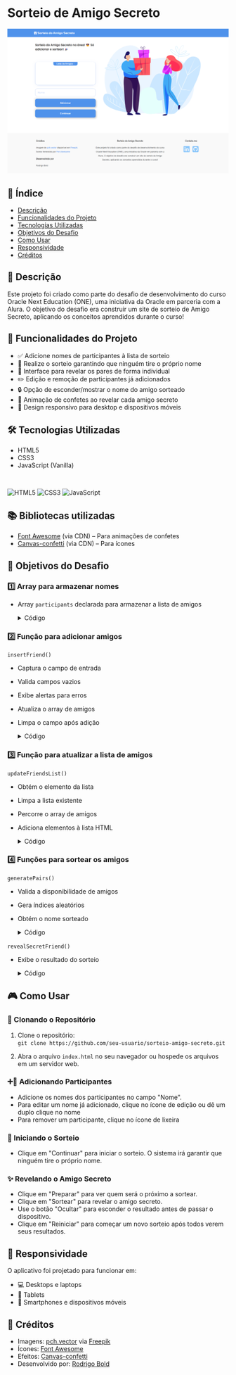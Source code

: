 # Sorteio de Amigo Secreto
![Imagem do projeto](./img/page.png)

## 📜 Índice

- [Descrição](#-descrição)
- [Funcionalidades do Projeto](#-funcionalidades-do-projeto)
- [Tecnologias Utilizadas](#-tecnologias-utilizadas)
- [Objetivos do Desafio](#-objetivos-do-desafio)
- [Como Usar](#-como-usar)
- [Responsividade](#-responsividade)
- [Créditos](#-créditos)

## 📝 Descrição
Este projeto foi criado como parte do desafio de desenvolvimento do curso Oracle Next Education (ONE), uma iniciativa da Oracle em parceria com a Alura. O objetivo do desafio era construir um site de sorteio de Amigo Secreto, aplicando os conceitos aprendidos durante o curso!

## 🚀 Funcionalidades do Projeto

- ✅ Adicione nomes de participantes à lista de sorteio  
- 🎉 Realize o sorteio garantindo que ninguém tire o próprio nome  
- 👥 Interface para revelar os pares de forma individual
- ✏️ Edição e remoção de participantes já adicionados
- 🔒 Opção de esconder/mostrar o nome do amigo sorteado  
- 🎊 Animação de confetes ao revelar cada amigo secreto
- 📱 Design responsivo para desktop e dispositivos móveis

## 🛠️ Tecnologias Utilizadas
- HTML5  
- CSS3  
- JavaScript (Vanilla)  

<br>

<span>![HTML5](https://img.shields.io/badge/HTML5-%23E34F26.svg?style=flat&logo=html5&logoColor=white)</span> 
<span>![CSS3](https://img.shields.io/badge/CSS3-%231572B6.svg?style=flat&logo=css3&logoColor=white)</span> 
<span>![JavaScript](https://img.shields.io/badge/JavaScript-%23F7DF1E.svg?style=flat&logo=javascript&logoColor=black)</span> 


## 📚 Bibliotecas utilizadas
- [Font Awesome](https://fontawesome.com/) (via CDN) – Para animações de confetes
- [Canvas-confetti](https://cdn.jsdelivr.net/npm/canvas-confetti) (via CDN) – Para ícones 


## 🎯 Objetivos do Desafio

### 1️⃣ Array para armazenar nomes 

- Array `participants` declarada para armazenar a lista de amigos 
    <details>
    <summary>Código</summary>
    <br>

    ```javascript
    let participants = [];
    ```
    </details>

### 2️⃣ Função para adicionar amigos 

`insertFriend()`  

- Captura o campo de entrada 
- Valida campos vazios
- Exibe alertas para erros  
- Atualiza o array de amigos  
- Limpa o campo após adição  

    <details>
    <summary>Código</summary>
    <br>

    ```javascript
    function insertFriend() { 
        const inputName = document.getElementById('inputField'); 
        const normalizedName = inputName.value.trim(); 
        if (normalizedName === '') { 
            showAlertMessage("Por favor, insira um nome!"); 
        } else if (participants.map(p => p.toLowerCase()).includes(normalizedName.toLowerCase())) { 
            showAlertMessage(`${normalizedName} já está na lista!`); 
        } else { 
            participants.push(normalizedName); 
            updateFriendsList(); 
            inputName.value = ''; 
        } 
    }
    ```
    </details>


### 3️⃣ Função para atualizar a lista de amigos 

`updateFriendsList()`

- Obtém o elemento da lista  
- Limpa a lista existente  
- Percorre o array de amigos  
- Adiciona elementos à lista HTML  

    <details>
    <summary>Código</summary>
    <br>

    ```javascript
    function updateFriendsList() { 
        const list = document.getElementById('participantsList'); 
        list.innerHTML = ''; 
        participants.forEach((friend, index) => { 
            list.prepend(createParticipantItem(friend, index)); 
        }); 
    }
    ```
    </details>

### 4️⃣ Funções para sortear os amigos 
`generatePairs()`  

- Valida a disponibilidade de amigos  
- Gera índices aleatórios  
- Obtém o nome sorteado  

    <details>
    <summary>Código</summary>
    <br>

    ```javascript
    function generatePairs(participants) { 
        if (participants.length < 2) { 
            showAlertMessage("Por favor, adicione mais amigos!"); 
            return; 
        } 
        let pickedFriends; 
        let isValid = false; 
        while (!isValid) { 
            pickedFriends = [...participants]; 
            shuffleArray(pickedFriends); 
            isValid = pickedFriends.every((friend, index) => friend !== participants[index]); 
        } 
        const friendsPairs = {}; 
        participants.forEach((participant, index) => { 
            friendsPairs[participant] = pickedFriends[index]; 
        }); 
        return friendsPairs; 
    }
    ```
    </details>

`revealSecretFriend()`  

- Exibe o resultado do sorteio   

    <details>
    <summary>Código</summary>
    <br>

    ```javascript
    function revealSecretFriend(button) {
        if (currentPairIndex < entries.length) {
            const [drawer, friend] = entries[currentPairIndex];
            displayDrawResult(drawer, friend);
            // O restante do código continua...
        }
    }
    ```
    </details>

## 🎮 Como Usar

### 📂 Clonando o Repositório
1. Clone o repositório:  
   `git clone https://github.com/seu-usuario/sorteio-amigo-secreto.git`

2. Abra o arquivo `index.html` no seu navegador ou hospede os arquivos em um servidor web.

### ➕👫 Adicionando Participantes
- Adicione os nomes dos participantes no campo "Nome".
- Para editar um nome já adicionado, clique no ícone de edição ou dê um duplo clique no nome
- Para remover um participante, clique no ícone de lixeira

### 🎲 Iniciando o Sorteio
- Clique em "Continuar" para iniciar o sorteio. O sistema irá garantir que ninguém tire o próprio nome.

### ✨  Revelando o Amigo Secreto
- Clique em "Preparar" para ver quem será o próximo a sortear.
- Clique em "Sortear" para revelar o amigo secreto.
- Use o botão "Ocultar" para esconder o resultado antes de passar o dispositivo.
- Clique em "Reiniciar" para começar um novo sorteio após todos verem seus resultados.

## 📱 Responsividade
O aplicativo foi projetado para funcionar em:

- 💻 Desktops e laptops  
- 📱 Tablets  
- 📲 Smartphones e dispositivos móveis

## 👥 Créditos
- Imagens: [pch.vector](https://www.freepik.com/author/pch-vector) via [Freepik](https://www.freepik.com/)  
- Ícones: [Font Awesome](https://fontawesome.com/)  
- Efeitos: [Canvas-confetti](https://cdn.jsdelivr.net/npm/canvas-confetti)  
- Desenvolvido por: [Rodrigo Bold](https://www.linkedin.com/in/rodrigo-bold/)

<br>

